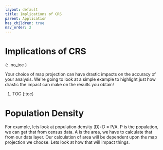 ```yaml
---
layout: default
title: Implications of CRS
parent: Application
has_children: true
nav_order: 2
---
```


# Implications of CRS
{: .no_toc }

Your choice of map projection can have drastic impacts on the accuracy of your analysis.  We're going to look at a simple example to highlight just how drastic the impact can make on the results you obtain!

1. TOC
{:toc}

# Population Density

For example, lets look at population density (D):
D = P/A.  P is the population, we can get that from census data.  A is the area, we have to calculate that from our data layer.  Our calculation of area will be dependent upon the map projection we choose.  Lets look at how that will impact things.  


